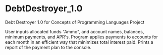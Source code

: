 # DebtDestroyer_1.0
Debt Destroyer 1.0 for Concepts of Programming Languages Project

User inputs allocated funds "Ammo", and account names, balances, minimum payments, and APR's. Program applies payments to accounts
for each month in an efficient way that minimizes total interest paid. Prints a report of the payment plan to the console.
